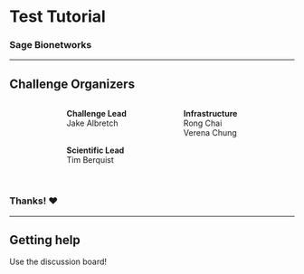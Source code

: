 <!-- .slide: data-background="var(--primary)" -->

# Test Tutorial

### Sage Bionetworks

---

<!-- .slide: data-background="var(--primary)" -->

## Challenge Organizers

<div style="display: flex; justify-content: space-evenly; align-items: flex-start;">
<div>

**Challenge Lead** </br>
Jake Albretch </br>
</br>

**Scientific Lead** </br>
Tim Berquist

</div>
<div>

**Infrastructure** <br>
Rong Chai <br>
Verena Chung

</div>
</div>
<br>

### Thanks! :heart:

---

<!-- .slide: data-background="var(--primary)" -->

## Getting help

Use the discussion board!
